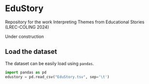 # EduStory
Repository for the work Interpreting Themes from Educational Stories (LREC-COLING 2024)

Under construction

## Load the dataset
The dataset can be easily load using <code>pandas</code>.
```python
import pandas as pd
edustory = pd.read_csv("EduStory.tsv", sep='\t')
```
